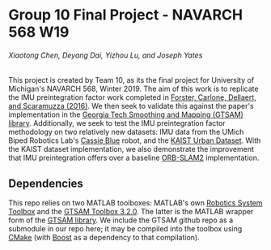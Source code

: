 # Group 10 Final Project - NAVARCH 568 W19
###### Xiaotong Chen, Deyang Dai, Yizhou Lu, and Joseph Yates
This project is created by Team 10, as its the final project for University of Michigan's NAVARCH 568, Winter 2019. The aim of this work is to replicate the IMU preintegration factor work completed in [Forster, Carlone, Dellaert, and Scaramuzza (2016)](https://ieeexplore.ieee.org/document/7557075). We then seek to validate this against the paper's implementation in the [Georgia Tech Smoothing and Mapping (GTSAM) library](https://bitbucket.org/gtborg/gtsam/overview). Additionally, we seek to test the IMU preintegration factor methodology on two relatively new datasets: IMU data from the UMich Biped Robotics Lab's [Cassie Blue](https://www.biped.solutions/research) robot, and the [KAIST Urban Dataset](http://irap.kaist.ac.kr/dataset/). With the KAIST dataset implementation, we also demonstrate the improvement that IMU preintegration offers over a baseline [ORB-SLAM2](https://arxiv.org/abs/1610.06475) implementation.

## Dependencies
This repo relies on two MATLAB toolboxes: MATLAB's own [Robotics System Toolbox](https://www.mathworks.com/products/robotics.html) and the [GTSAM Toolbox 3.2.0](https://borg.cc.gatech.edu/download.html#download). The latter is the MATLAB wrapper form of the [GTSAM library](https://bitbucket.org/gtborg/gtsam/overview). We include the GTSAM github repo as a submodule in our repo here; it may be compiled into the toolbox using [CMake](https://cmake.org/) (with [Boost](https://www.boost.org/) as a dependency to that compilation).
